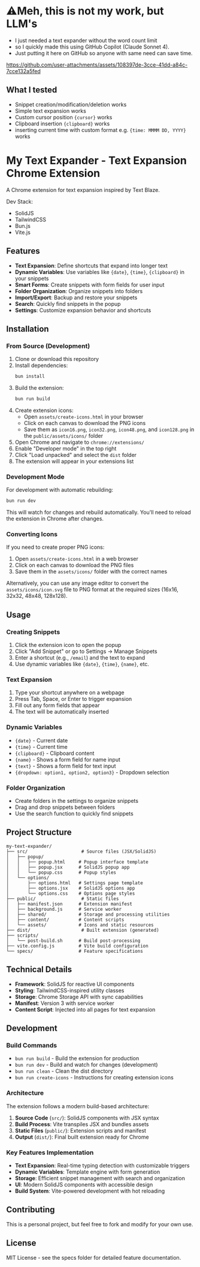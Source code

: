 # ⚠️Meh, this is not my work, but LLM's

- I just needed a text expander without the word count limit
- so I quickly made this using GitHub Copilot (Claude Sonnet 4).
- Just putting it here on GitHub so anyone with same need can save time.


https://github.com/user-attachments/assets/108397de-3cce-41dd-a84c-7cce132a5fed

## What I tested

- Snippet creation/modification/deletion works
- Simple text expansion works
- Custom cursor position `{cursor}` works
- Clipboard insertion `{clipboard}` works
- inserting current time with custom format e.g. `{time: MMMM DD, YYYY}` works

# My Text Expander - Text Expansion Chrome Extension

A Chrome extension for text expansion inspired by Text Blaze.

Dev Stack:
- SolidJS
- TailwindCSS
- Bun.js
- Vite.js


## Features

- **Text Expansion**: Define shortcuts that expand into longer text
- **Dynamic Variables**: Use variables like `{date}`, `{time}`, `{clipboard}` in your snippets
- **Smart Forms**: Create snippets with form fields for user input
- **Folder Organization**: Organize snippets into folders
- **Import/Export**: Backup and restore your snippets
- **Search**: Quickly find snippets in the popup
- **Settings**: Customize expansion behavior and shortcuts

## Installation

### From Source (Development)

1. Clone or download this repository
2. Install dependencies:
   ```bash
   bun install
   ```
3. Build the extension:
   ```bash
   bun run build
   ```
4. Create extension icons:
   - Open `assets/create-icons.html` in your browser
   - Click on each canvas to download the PNG icons
   - Save them as `icon16.png`, `icon32.png`, `icon48.png`, and `icon128.png` in the `public/assets/icons/` folder
5. Open Chrome and navigate to `chrome://extensions/`
6. Enable "Developer mode" in the top right
7. Click "Load unpacked" and select the `dist` folder
8. The extension will appear in your extensions list

### Development Mode

For development with automatic rebuilding:
```bash
bun run dev
```

This will watch for changes and rebuild automatically. You'll need to reload the extension in Chrome after changes.

### Converting Icons

If you need to create proper PNG icons:

1. Open `assets/create-icons.html` in a web browser
2. Click on each canvas to download the PNG files
3. Save them in the `assets/icons/` folder with the correct names

Alternatively, you can use any image editor to convert the `assets/icons/icon.svg` file to PNG format at the required sizes (16x16, 32x32, 48x48, 128x128).

## Usage

### Creating Snippets

1. Click the extension icon to open the popup
2. Click "Add Snippet" or go to Settings → Manage Snippets
3. Enter a shortcut (e.g., `/email`) and the text to expand
4. Use dynamic variables like `{date}`, `{time}`, `{name}`, etc.

### Text Expansion

1. Type your shortcut anywhere on a webpage
2. Press Tab, Space, or Enter to trigger expansion
3. Fill out any form fields that appear
4. The text will be automatically inserted

### Dynamic Variables

- `{date}` - Current date
- `{time}` - Current time
- `{clipboard}` - Clipboard content
- `{name}` - Shows a form field for name input
- `{text}` - Shows a form field for text input
- `{dropdown: option1, option2, option3}` - Dropdown selection

### Folder Organization

- Create folders in the settings to organize snippets
- Drag and drop snippets between folders
- Use the search function to quickly find snippets

## Project Structure

```
my-text-expander/
├── src/                    # Source files (JSX/SolidJS)
│   ├── popup/
│   │   ├── popup.html     # Popup interface template
│   │   ├── popup.jsx      # SolidJS popup app
│   │   └── popup.css      # Popup styles
│   └── options/
│       ├── options.html   # Settings page template
│       ├── options.jsx    # SolidJS options app
│       └── options.css    # Options page styles
├── public/                 # Static files
│   ├── manifest.json      # Extension manifest
│   ├── background.js      # Service worker
│   ├── shared/            # Storage and processing utilities
│   ├── content/           # Content scripts
│   └── assets/            # Icons and static resources
├── dist/                   # Built extension (generated)
├── scripts/
│   └── post-build.sh      # Build post-processing
├── vite.config.js         # Vite build configuration
└── specs/                 # Feature specifications
```

## Technical Details

- **Framework**: SolidJS for reactive UI components
- **Styling**: TailwindCSS-inspired utility classes
- **Storage**: Chrome Storage API with sync capabilities
- **Manifest**: Version 3 with service worker
- **Content Script**: Injected into all pages for text expansion

## Development

### Build Commands

- `bun run build` - Build the extension for production
- `bun run dev` - Build and watch for changes (development)
- `bun run clean` - Clean the dist directory
- `bun run create-icons` - Instructions for creating extension icons

### Architecture

The extension follows a modern build-based architecture:

1. **Source Code** (`src/`): SolidJS components with JSX syntax
2. **Build Process**: Vite transpiles JSX and bundles assets
3. **Static Files** (`public/`): Extension scripts and manifest
4. **Output** (`dist/`): Final built extension ready for Chrome

### Key Features Implementation

- **Text Expansion**: Real-time typing detection with customizable triggers
- **Dynamic Variables**: Template engine with form generation
- **Storage**: Efficient snippet management with search and organization
- **UI**: Modern SolidJS components with accessible design
- **Build System**: Vite-powered development with hot reloading

## Contributing

This is a personal project, but feel free to fork and modify for your own use.

## License

MIT License - see the specs folder for detailed feature documentation.
